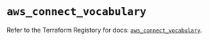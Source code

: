 # `aws_connect_vocabulary`

Refer to the Terraform Registory for docs: [`aws_connect_vocabulary`](https://registry.terraform.io/providers/hashicorp/aws/5.26.0/docs/resources/connect_vocabulary).
